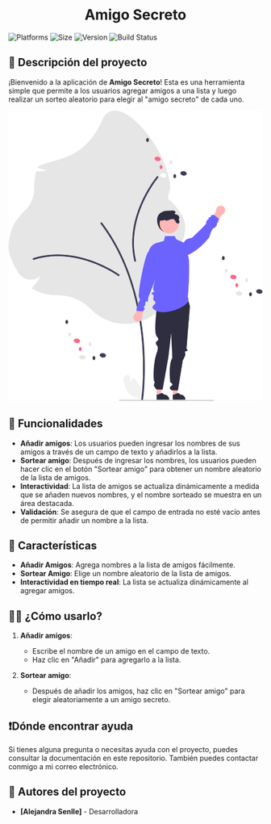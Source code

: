 <h1 align="center"> Amigo Secreto </h1>

![Platforms](https://img.shields.io/badge/platforms-Windows%2C%20Linux%2C%20macOS-brightgreen)
![Size](https://img.shields.io/github/repo-size/AleSenlle/challenge-amigo-secreto-g8)
![Version](https://img.shields.io/github/release/AleSenlle/challenge-amigo-secreto-g8.svg)
![Build Status](https://img.shields.io/github/workflow/status/AleSenlle/challenge-amigo-secreto-g8/Build)

## 📓 Descripción del proyecto

¡Bienvenido a la aplicación de **Amigo Secreto**! Esta es una herramienta simple que permite a los usuarios agregar amigos a una lista y luego realizar un sorteo aleatorio para elegir al "amigo secreto" de cada uno.

![Amigo Secreto](assets/undraw_welcoming_42an.svg)

## 🔧 Funcionalidades

- **Añadir amigos**: Los usuarios pueden ingresar los nombres de sus amigos a través de un campo de texto y añadirlos a la lista.
- **Sortear amigo**: Después de ingresar los nombres, los usuarios pueden hacer clic en el botón "Sortear amigo" para obtener un nombre aleatorio de la lista de amigos.
- **Interactividad**: La lista de amigos se actualiza dinámicamente a medida que se añaden nuevos nombres, y el nombre sorteado se muestra en un área destacada.
- **Validación**: Se asegura de que el campo de entrada no esté vacío antes de permitir añadir un nombre a la lista.

## 🚀 Características

- **Añadir Amigos**: Agrega nombres a la lista de amigos fácilmente.
- **Sortear Amigo**: Elige un nombre aleatorio de la lista de amigos.
- **Interactividad en tiempo real**: La lista se actualiza dinámicamente al agregar amigos.

## 👨‍💻 ¿Cómo usarlo?

1. **Añadir amigos**: 
   - Escribe el nombre de un amigo en el campo de texto.
   - Haz clic en "Añadir" para agregarlo a la lista.
   
2. **Sortear amigo**: 
   - Después de añadir los amigos, haz clic en "Sortear amigo" para elegir aleatoriamente a un amigo secreto.

## ❗Dónde encontrar ayuda

Si tienes alguna pregunta o necesitas ayuda con el proyecto, puedes consultar la documentación en este repositorio. También puedes contactar conmigo a mi correo electrónico.

## 👥 Autores del proyecto

- **[Alejandra Senlle]** - Desarrolladora
